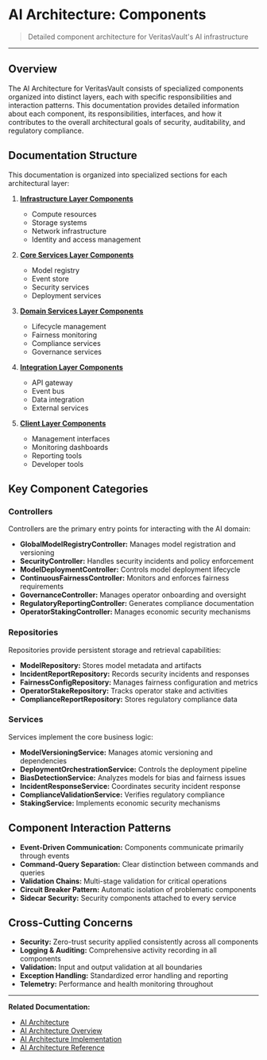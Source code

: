 # AI Architecture: Components

> Detailed component architecture for VeritasVault's AI infrastructure

---

## Overview

The AI Architecture for VeritasVault consists of specialized components organized into distinct layers, each with specific responsibilities and interaction patterns. This documentation provides detailed information about each component, its responsibilities, interfaces, and how it contributes to the overall architectural goals of security, auditability, and regulatory compliance.

## Documentation Structure

This documentation is organized into specialized sections for each architectural layer:

1. **[Infrastructure Layer Components](./components/ai-components-infrastructure.md)**
   - Compute resources 
   - Storage systems
   - Network infrastructure
   - Identity and access management

2. **[Core Services Layer Components](./components/ai-components-core.md)**
   - Model registry
   - Event store
   - Security services
   - Deployment services

3. **[Domain Services Layer Components](./components/ai-components-domain.md)**
   - Lifecycle management
   - Fairness monitoring
   - Compliance services
   - Governance services

4. **[Integration Layer Components](./components/ai-components-integration.md)**
   - API gateway
   - Event bus
   - Data integration
   - External services

5. **[Client Layer Components](./components/ai-components-client.md)**
   - Management interfaces
   - Monitoring dashboards
   - Reporting tools
   - Developer tools

## Key Component Categories

### Controllers

Controllers are the primary entry points for interacting with the AI domain:

* **GlobalModelRegistryController:** Manages model registration and versioning
* **SecurityController:** Handles security incidents and policy enforcement
* **ModelDeploymentController:** Controls model deployment lifecycle
* **ContinuousFairnessController:** Monitors and enforces fairness requirements
* **GovernanceController:** Manages operator onboarding and oversight
* **RegulatoryReportingController:** Generates compliance documentation
* **OperatorStakingController:** Manages economic security mechanisms

### Repositories

Repositories provide persistent storage and retrieval capabilities:

* **ModelRepository:** Stores model metadata and artifacts
* **IncidentReportRepository:** Records security incidents and responses
* **FairnessConfigRepository:** Manages fairness configuration and metrics
* **OperatorStakeRepository:** Tracks operator stake and activities
* **ComplianceReportRepository:** Stores regulatory compliance data

### Services

Services implement the core business logic:

* **ModelVersioningService:** Manages atomic versioning and dependencies
* **DeploymentOrchestrationService:** Controls the deployment pipeline
* **BiasDetectionService:** Analyzes models for bias and fairness issues
* **IncidentResponseService:** Coordinates security incident response
* **ComplianceValidationService:** Verifies regulatory compliance
* **StakingService:** Implements economic security mechanisms

## Component Interaction Patterns

* **Event-Driven Communication:** Components communicate primarily through events
* **Command-Query Separation:** Clear distinction between commands and queries
* **Validation Chains:** Multi-stage validation for critical operations
* **Circuit Breaker Pattern:** Automatic isolation of problematic components
* **Sidecar Security:** Security components attached to every service

## Cross-Cutting Concerns

* **Security:** Zero-trust security applied consistently across all components
* **Logging & Auditing:** Comprehensive activity recording in all components
* **Validation:** Input and output validation at all boundaries
* **Exception Handling:** Standardized error handling and reporting
* **Telemetry:** Performance and health monitoring throughout

---

**Related Documentation:**
* [AI Architecture](./ai-architecture.md)
* [AI Architecture Overview](./ai-architecture-overview.md)
* [AI Architecture Implementation](./ai-architecture-implementation.md)
* [AI Architecture Reference](./ai-architecture-reference.md)